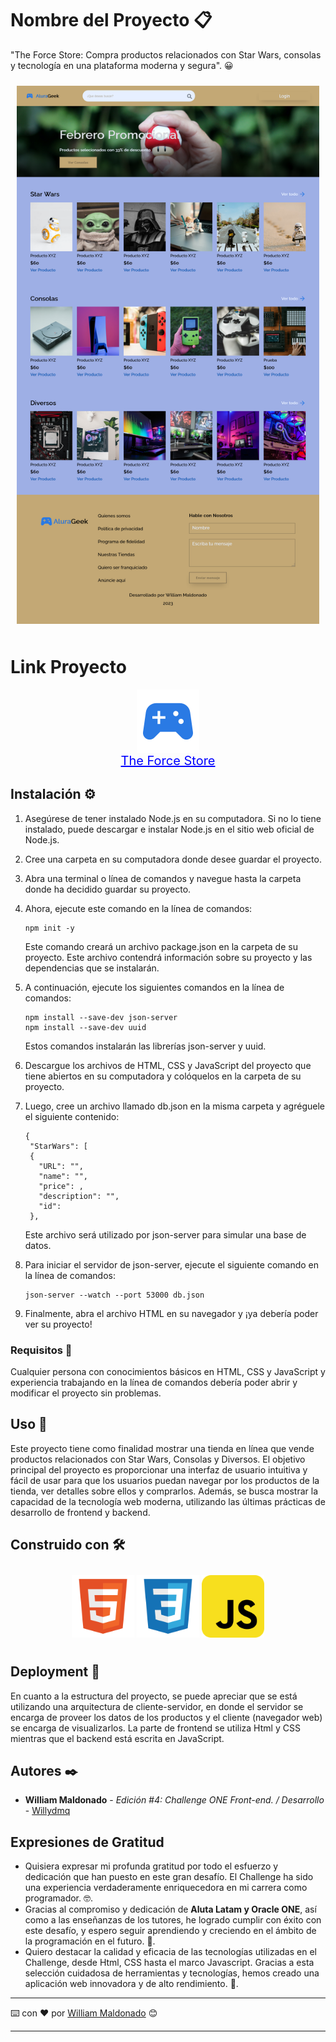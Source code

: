 
# Nombre del Proyecto 📋

"The Force Store: Compra productos relacionados con Star Wars, consolas y tecnología en una plataforma moderna y segura". 😀

<div style="text-align: center; padding: 10px;">
    <img src="./img/The%20Force%20Store.png" width="">
</div>

# Link Proyecto

<div style="display: flex; flex-direction: column; align-items: center;">
    <img src="./img/alurageek.svg" width="">
    <a style="color: blue; font-size: 20px; display: block; text-align: center;" href="https://www.tupaginaweb.com/proyecto" target="_blank">The Force Store</a>
</div>

## Instalación ⚙️

1. Asegúrese de tener instalado Node.js en su computadora. Si no lo tiene instalado, puede descargar e instalar Node.js en el sitio web oficial de Node.js.

2. Cree una carpeta en su computadora donde desee guardar el proyecto.

3. Abra una terminal o línea de comandos y navegue hasta la carpeta donde ha decidido guardar su proyecto.

4. Ahora, ejecute este comando en la línea de comandos: 
   ```
   npm init -y
   ``` 
   Este comando creará un archivo package.json en la carpeta de su proyecto. Este archivo contendrá información sobre su proyecto y las dependencias que se instalarán.

5. A continuación, ejecute los siguientes comandos en la línea de comandos:
   ```
   npm install --save-dev json-server 
   npm install --save-dev uuid
   ```
   Estos comandos instalarán las librerías json-server y uuid.

6. Descargue los archivos de HTML, CSS y JavaScript del proyecto que tiene abiertos en su computadora y colóquelos en la carpeta de su proyecto.

7. Luego, cree un archivo llamado db.json en la misma carpeta y agréguele el siguiente contenido:
   ```
   {
    "StarWars": [
    {
      "URL": "",
      "name": "",
      "price": ,
      "description": "",
      "id": 
    },
   ```
   Este archivo será utilizado por json-server para simular una base de datos.

8. Para iniciar el servidor de json-server, ejecute el siguiente comando en la línea de comandos:
   ```
   json-server --watch --port 53000 db.json
   ```
9. Finalmente, abra el archivo HTML en su navegador y ¡ya debería poder ver su proyecto!

### Requisitos 📄

Cualquier persona con conocimientos básicos en HTML, CSS y JavaScript y experiencia trabajando en la línea de comandos debería poder abrir y modificar el proyecto sin problemas. 

## Uso 💪

Este proyecto tiene como finalidad mostrar una tienda en línea que vende productos relacionados con Star Wars, Consolas y Diversos. El objetivo principal del proyecto es proporcionar una interfaz de usuario intuitiva y fácil de usar para que los usuarios puedan navegar por los productos de la tienda, ver detalles sobre ellos y comprarlos. Además, se busca mostrar la capacidad de la tecnología web moderna, utilizando las últimas prácticas de desarrollo de frontend y backend. 

## Construido con 🛠️

<div style="text-align: center; padding: 10px;">
    <img src="./img/html.png" width="100px">
    <img src="./img/css.png" width="100px">
    <img src="./img/javascript.png" width="100px">
</div>

## Deployment 🚀

En cuanto a la estructura del proyecto, se puede apreciar que se está utilizando una arquitectura de cliente-servidor, en donde el servidor se encarga de proveer los datos de los productos y el cliente (navegador web) se encarga de visualizarlos. La parte de frontend se utiliza Html y CSS mientras que el backend está escrita en JavaScript.

## Autores ✒️

- **William Maldonado** - _Edición #4: Challenge ONE Front-end. / Desarrollo_ - [Willydmq](https://github.com/Willydmq)

## Expresiones de Gratitud

- Quisiera expresar mi profunda gratitud por todo el esfuerzo y dedicación que han puesto en este gran desafío. El Challenge ha sido una experiencia verdaderamente enriquecedora en mi carrera como programador. 🤓.
- Gracias al compromiso y dedicación de **Aluta Latam y Oracle ONE**, así como a las enseñanzas de los tutores, he logrado cumplir con éxito con este desafío, y espero seguir aprendiendo y creciendo en el ámbito de la programación en el futuro. 📢.
- Quiero destacar la calidad y eficacia de las tecnologías utilizadas en el Challenge, desde Html, CSS hasta el marco Javascript. Gracias a esta selección cuidadosa de herramientas y tecnologías, hemos creado una aplicación web innovadora y de alto rendimiento. 🌟.

---

⌨️ con ❤️ por [William Maldonado](https://github.com/Willydmq) 😊

---

